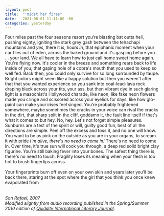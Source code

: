 ```yaml
---
layout: post
title:  "'midst her fires"
date:   2021-08-01 11:11:00 -00
categories: yesterday
---
```

Four miles past the four seasons resort you're blasting bat outta hell, pushing eighty, igniting the stark grey gash between the tehachapi mountains and *yes,* there it *is,* hours *in,* that epiphanic moment when your car flies out of eden, across the baked ground and it's gasping before you . . . your land. We all have to learn how to just call home sweet home again. You're flying now. It's cooler in the breeze and something rears back to life inside of you, that gaping hole of a cobra's mouth that you used to keep so well fed. Back then, you could only survive for so long surrounded by taupe. Bright colors might seem like a happy solution but then you weren't after that that you wanted experience so you sank into coal-lead-lava rock draping black across your tits, your ass, but then vibrant dye in such glaring light is a masochist's Hollywood charade, like neon, like fake neon flowers made you cringe and scissored across your eyelids for days, like how glo-paint can make your irises feel singed. You're probably frightened somewhere, maybe sometimes the cracks in your voice can rival the cracks in the dirt, that sharp split in the cliff, goddamn it, the fault line itself if that's what it comes to but hey. No, hey. Let's not forget simple pleasures. Sunburns are a test of the spirit or will, guilty good fun, best of all the directions are simple. Peel off the excess and toss it, and no one will know. You want to be as pink on the outside as you are in your organs, to scream it with pride *I'm alive, there's no need to come in!* There's no need to come in. Over time, it's true sun will cook you through, a deep red solid bright clay figurine. You're still baking fever into your bones. The safest thing there is, there's no need to touch. Fragility loses its meaning when your flesh is too hot to brush fingertips across. 
<br/>
<br/>
Your fingerprints burn off even on your own skin and years later you'll be back there, staring at the spot where the girl that you think you once knew evaporated from
<br/>
<br/>
<br/>
*San Rafael, 2007*<br/>
*Modified slightly from audio recording published in the Spring/Summer 2010 edition of [Quiddity International Literary Journal](http://quidditylit.org/issue03-1/index.html).*

